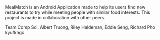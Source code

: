 MealMatch is an Android Application made to help its users find new restaurants to try while
meeting people with similar food interests.
This project is made in collaboration with other peers.

Team Comp Sci: Albert Truong, Riley Haldeman, Eddie Seng, Richard Pho
kyufkhgc